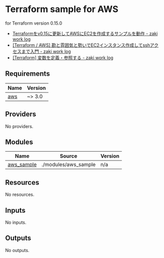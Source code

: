 # Terraform sample for AWS

for Terraform version 0.15.0

- [Terraformをv0.15に更新してAWSにEC2を作成するサンプルを動作 - zaki work log](https://zaki-hmkc.hatenablog.com/entry/2021/04/17/100933)
- [[Terraform / AWS] 勘と雰囲気と勢いでEC2インスタンス作成してsshアクセスまで入門 - zaki work log](https://zaki-hmkc.hatenablog.com/entry/2020/06/19/002521)
- [[Terraform] 変数を定義・参照する - zaki work log](https://zaki-hmkc.hatenablog.com/entry/2021/05/04/122739)

<!-- BEGIN_TF_DOCS -->
## Requirements

| Name | Version |
|------|---------|
| <a name="requirement_aws"></a> [aws](#requirement\_aws) | ~> 3.0 |

## Providers

No providers.

## Modules

| Name | Source | Version |
|------|--------|---------|
| <a name="module_aws_sample"></a> [aws\_sample](#module\_aws\_sample) | ./modules/aws_sample | n/a |

## Resources

No resources.

## Inputs

No inputs.

## Outputs

No outputs.
<!-- END_TF_DOCS -->